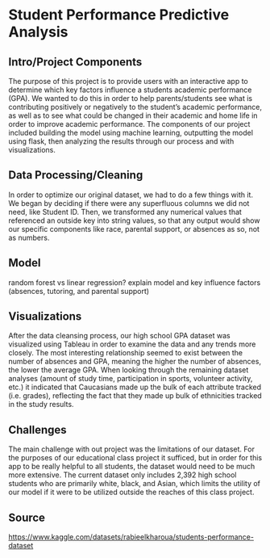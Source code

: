 # Student Performance Predictive Analysis

## Intro/Project Components
The purpose of this project is to provide users with an interactive app to determine which key factors influence a students academic performance (GPA). We wanted to do this in order to help parents/students see what is contributing positively or negatively to the student’s academic performance, as well as to see what could be changed in their academic and home life in order to improve academic performance. The components of our project included building the model using machine learning, outputting the model using flask, then analyzing the results through our process and with visualizations. 

## Data Processing/Cleaning
In order to optimize our original dataset, we had to do a few things with it. We began by deciding if there were any superfluous columns we did not need, like Student ID. Then, we transformed any numerical values that referenced an outside key into string values, so that any output would show our specific components like race, parental support, or absences as so, not as numbers.

## Model
random forest vs linear regression? explain model and key influence factors (absences, tutoring, and parental support)

## Visualizations
After the data cleansing process, our high school GPA dataset was visualized using Tableau in order to examine the data and any trends more closely. The most interesting relationship seemed to exist between the number of absences and GPA, meaning the higher the number of absences, the lower the average GPA. When looking through the remaining dataset analyses (amount of study time, participation in sports, volunteer activity, etc.) it indicated that Caucasians made up the bulk of each attribute tracked (i.e. grades), reflecting the fact that they made up bulk of ethnicities tracked in the study results.

## Challenges
The main challenge with out project was the limitations of our dataset. For the purposes of our educational class project it sufficed, but in order for this app to be really helpful to all students, the dataset would need to be much more extensive. The current dataset only includes 2,392 high school students who are primarily white, black, and Asian, which limits the utility of our model if it were to be utilized outside the reaches of this class project. 

## Source
https://www.kaggle.com/datasets/rabieelkharoua/students-performance-dataset

